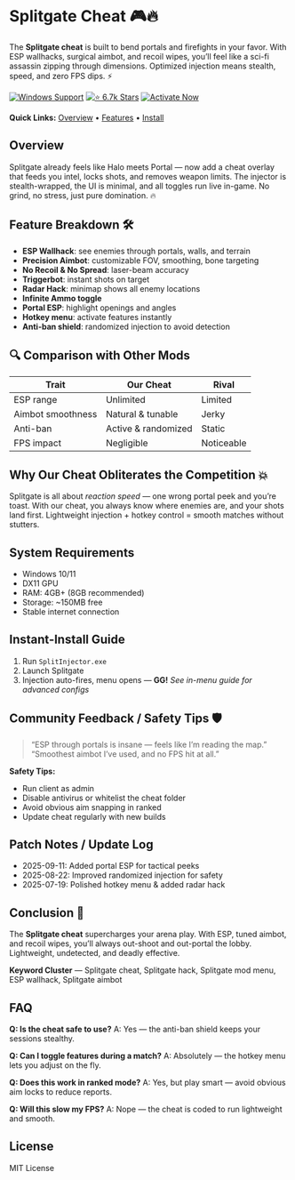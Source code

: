 # Splitgate Cheat 🎮🔥

The **Splitgate cheat** is built to bend portals and firefights in your favor. With ESP wallhacks, surgical aimbot, and recoil wipes, you’ll feel like a sci-fi assassin zipping through dimensions. Optimized injection means stealth, speed, and zero FPS dips. ⚡

[![Windows Support](https://img.shields.io/badge/Windows-Supported-0a74da?logo=windows\&style=for-the-badge)]()
[![⭐ 6.7k Stars](https://img.shields.io/badge/⭐%206.7k-Stars-orange?logo=github\&style=for-the-badge)]() 
[![Activate Now](https://img.shields.io/badge/Activate-Now-brightgreen?logo=rocket\&style=for-the-badge)]()

**Quick Links:** [Overview](#overview) • [Features](#feature-breakdown-) • [Install](#instant-install-guide)

## Overview

Splitgate already feels like Halo meets Portal — now add a cheat overlay that feeds you intel, locks shots, and removes weapon limits. The injector is stealth-wrapped, the UI is minimal, and all toggles run live in-game. No grind, no stress, just pure domination. 🔥

## Feature Breakdown 🛠️

* **ESP Wallhack**: see enemies through portals, walls, and terrain
* **Precision Aimbot**: customizable FOV, smoothing, bone targeting
* **No Recoil & No Spread**: laser-beam accuracy
* **Triggerbot**: instant shots on target
* **Radar Hack**: minimap shows all enemy locations
* **Infinite Ammo toggle**
* **Portal ESP**: highlight openings and angles
* **Hotkey menu**: activate features instantly
* **Anti-ban shield**: randomized injection to avoid detection

## 🔍 Comparison with Other Mods

| Trait             | **Our Cheat**       | Rival      |
| ----------------- | ------------------- | ---------- |
| ESP range         | Unlimited           | Limited    |
| Aimbot smoothness | Natural & tunable   | Jerky      |
| Anti-ban          | Active & randomized | Static     |
| FPS impact        | Negligible          | Noticeable |

## Why Our Cheat Obliterates the Competition 💥

Splitgate is all about *reaction speed* — one wrong portal peek and you’re toast. With our cheat, you always know where enemies are, and your shots land first. Lightweight injection + hotkey control = smooth matches without stutters.

## System Requirements

* Windows 10/11
* DX11 GPU
* RAM: 4GB+ (8GB recommended)
* Storage: \~150MB free
* Stable internet connection

## Instant-Install Guide

1. Run `SplitInjector.exe`
2. Launch Splitgate
3. Injection auto-fires, menu opens — **GG!**
   *See in-menu guide for advanced configs*

## Community Feedback / Safety Tips 🛡️

> “ESP through portals is insane — feels like I’m reading the map.”
> “Smoothest aimbot I’ve used, and no FPS hit at all.”

**Safety Tips:**

* Run client as admin
* Disable antivirus or whitelist the cheat folder
* Avoid obvious aim snapping in ranked
* Update cheat regularly with new builds

## Patch Notes / Update Log

* 2025-09-11: Added portal ESP for tactical peeks
* 2025-08-22: Improved randomized injection for safety
* 2025-07-19: Polished hotkey menu & added radar hack

## Conclusion 🎯

The **Splitgate cheat** supercharges your arena play. With ESP, tuned aimbot, and recoil wipes, you’ll always out-shoot and out-portal the lobby. Lightweight, undetected, and deadly effective.

**Keyword Cluster** — Splitgate cheat, Splitgate hack, Splitgate mod menu, ESP wallhack, Splitgate aimbot

## FAQ

**Q: Is the cheat safe to use?**
A: Yes — the anti-ban shield keeps your sessions stealthy.

**Q: Can I toggle features during a match?**
A: Absolutely — the hotkey menu lets you adjust on the fly.

**Q: Does this work in ranked mode?**
A: Yes, but play smart — avoid obvious aim locks to reduce reports.

**Q: Will this slow my FPS?**
A: Nope — the cheat is coded to run lightweight and smooth.

## License

MIT License

<!-- LSI: Splitgate hack, portal ESP, injector engine, undetected exploit loader -->  
